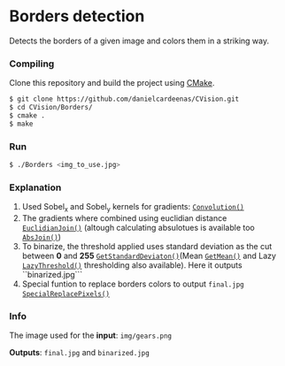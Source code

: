 # Borders detection
Detects the borders of a given image and colors them in a striking way.

### Compiling

Clone this repository and build the project using [CMake](http://www.cmake.org/download/).

```sh
$ git clone https://github.com/danielcardeenas/CVision.git
$ cd CVision/Borders/
$ cmake .
$ make
```
### Run
```sh
$ ./Borders <img_to_use.jpg>
```
### Explanation
1. Used Sobel<sub>x</sub> and Sobel<sub>y</sub> kernels for gradients:  [`Convolution()`](https://github.com/danielcardeenas/CVision/blob/master/libs/Filters.cpp#L127)
2. The gradients where combined using euclidian distance [`EuclidianJoin()`](https://github.com/danielcardeenas/CVision/blob/master/libs/Filters.cpp#L293) (altough calculating absulotues is available too [`AbsJoin()`](https://github.com/danielcardeenas/CVision/blob/master/libs/Filters.cpp#L326))
3. To binarize, the threshold applied uses standard deviation as the cut between **0** and **255** [`GetStandardDeviaton()`](https://github.com/danielcardeenas/CVision/blob/master/libs/Utils.cpp#L8)(Mean [`GetMean()`](https://github.com/danielcardeenas/CVision/blob/master/libs/Utils.cpp#L53) and Lazy [`LazyThreshold()`](https://github.com/danielcardeenas/CVision/blob/master/libs/Filters.cpp#L358) thresholding also available). Here it outputs ``binarized.jpg```
4. Special funtion to replace borders colors to output ```final.jpg``` [`SpecialReplacePixels()`](https://github.com/danielcardeenas/CVision/blob/master/libs/Utils.cpp#L121)

### Info
The image used for the **input**: ```img/gears.png```

**Outputs**: ```final.jpg``` and ```binarized.jpg```

